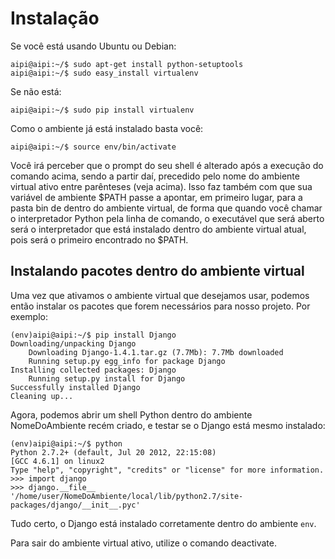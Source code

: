 # Instalação

Se você está usando Ubuntu ou Debian:

```
aipi@aipi:~/$ sudo apt-get install python-setuptools
aipi@aipi:~/$ sudo easy_install virtualenv
```

Se não está:

```
aipi@aipi:~/$ sudo pip install virtualenv
```

Como o ambiente já está instalado basta você:

``` 
aipi@aipi:~/$ source env/bin/activate
```

Você irá perceber que o prompt do seu shell é alterado após a execução do comando acima, sendo a partir daí, precedido pelo nome do ambiente virtual ativo entre parênteses (veja acima). Isso faz também com que sua variável de ambiente $PATH passe a apontar, em primeiro lugar, para a pasta bin de dentro do ambiente virtual, de forma que quando você chamar o interpretador Python pela linha de comando, o executável que será aberto será o interpretador que está instalado dentro do ambiente virtual atual, pois será o primeiro encontrado no $PATH.

## Instalando pacotes dentro do ambiente virtual

Uma vez que ativamos o ambiente virtual que desejamos usar, podemos então instalar os pacotes que forem necessários para nosso projeto. Por exemplo:

```
(env)aipi@aipi:~/$ pip install Django
Downloading/unpacking Django
    Downloading Django-1.4.1.tar.gz (7.7Mb): 7.7Mb downloaded
    Running setup.py egg_info for package Django
Installing collected packages: Django
    Running setup.py install for Django
Successfully installed Django
Cleaning up...
```

Agora, podemos abrir um shell Python dentro do ambiente NomeDoAmbiente recém criado, e testar se o Django está mesmo instalado:

```
(env)aipi@aipi:~/$ python
Python 2.7.2+ (default, Jul 20 2012, 22:15:08) 
[GCC 4.6.1] on linux2
Type "help", "copyright", "credits" or "license" for more information.
>>> import django
>>> django.__file__
'/home/user/NomeDoAmbiente/local/lib/python2.7/site-packages/django/__init__.pyc'
```

Tudo certo, o Django está instalado corretamente dentro do ambiente `env`.

Para sair do ambiente virtual ativo, utilize o comando deactivate.
